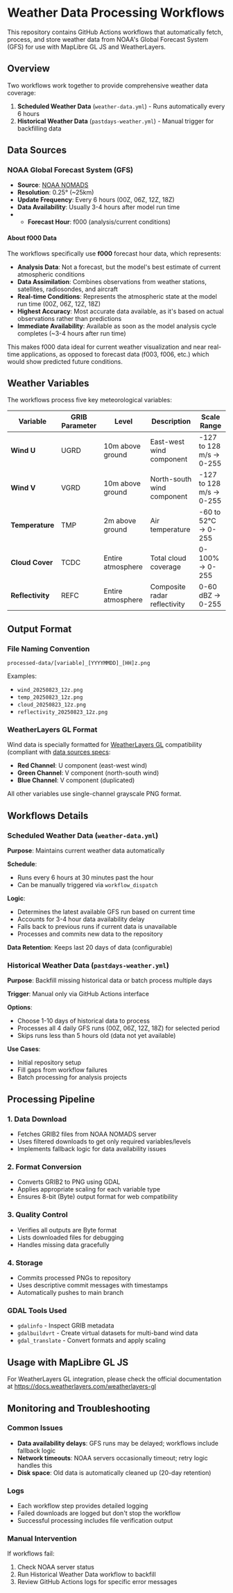 # Weather Data Processing Workflows

This repository contains GitHub Actions workflows that automatically fetch, process, and store weather data from NOAA's Global Forecast System (GFS) for use with MapLibre GL JS and WeatherLayers.

## Overview

Two workflows work together to provide comprehensive weather data coverage:

1. **Scheduled Weather Data** (`weather-data.yml`) - Runs automatically every 6 hours
2. **Historical Weather Data** (`pastdays-weather.yml`) - Manual trigger for backfilling data

## Data Sources

### NOAA Global Forecast System (GFS)
- **Source**: [NOAA NOMADS](https://nomads.ncep.noaa.gov)
- **Resolution**: 0.25° (~25km)
- **Update Frequency**: Every 6 hours (00Z, 06Z, 12Z, 18Z)
- **Data Availability**: Usually 3-4 hours after model run time
- - **Forecast Hour**: f000 (analysis/current conditions)

#### About f000 Data
The workflows specifically use **f000** forecast hour data, which represents:
- **Analysis Data**: Not a forecast, but the model's best estimate of current atmospheric conditions
- **Data Assimilation**: Combines observations from weather stations, satellites, radiosondes, and aircraft
- **Real-time Conditions**: Represents the atmospheric state at the model run time (00Z, 06Z, 12Z, 18Z)
- **Highest Accuracy**: Most accurate data available, as it's based on actual observations rather than predictions
- **Immediate Availability**: Available as soon as the model analysis cycle completes (~3-4 hours after run time)

This makes f000 data ideal for current weather visualization and near real-time applications, as opposed to forecast data (f003, f006, etc.) which would show predicted future conditions.

## Weather Variables

The workflows process five key meteorological variables:

| Variable | GRIB Parameter | Level | Description | Scale Range |
|----------|----------------|-------|-------------|-------------|
| **Wind U** | UGRD | 10m above ground | East-west wind component | -127 to 128 m/s → 0-255 |
| **Wind V** | VGRD | 10m above ground | North-south wind component | -127 to 128 m/s → 0-255 |
| **Temperature** | TMP | 2m above ground | Air temperature | -60 to 52°C → 0-255 |
| **Cloud Cover** | TCDC | Entire atmosphere | Total cloud coverage | 0-100% → 0-255 |
| **Reflectivity** | REFC | Entire atmosphere | Composite radar reflectivity | 0-60 dBZ → 0-255 |

## Output Format

### File Naming Convention
```
processed-data/[variable]_[YYYYMMDD]_[HH]z.png
```

Examples:
- `wind_20250823_12z.png`
- `temp_20250823_12z.png`
- `cloud_20250823_12z.png`
- `reflectivity_20250823_12z.png`

### WeatherLayers GL Format
Wind data is specially formatted for [WeatherLayers GL](https://weatherlayers.com) compatibility (compliant with [data sources specs](https://docs.weatherlayers.com/weatherlayers-gl/data-sources#example-wind-from-grib-to-png):
- **Red Channel**: U component (east-west wind)
- **Green Channel**: V component (north-south wind) 
- **Blue Channel**: V component (duplicated)

All other variables use single-channel grayscale PNG format.

## Workflows Details

### Scheduled Weather Data (`weather-data.yml`)

**Purpose**: Maintains current weather data automatically

**Schedule**: 
- Runs every 6 hours at 30 minutes past the hour
- Can be manually triggered via `workflow_dispatch`

**Logic**:
- Determines the latest available GFS run based on current time
- Accounts for 3-4 hour data availability delay
- Falls back to previous runs if current data is unavailable
- Processes and commits new data to the repository

**Data Retention**: Keeps last 20 days of data (configurable)

### Historical Weather Data (`pastdays-weather.yml`)

**Purpose**: Backfill missing historical data or batch process multiple days

**Trigger**: Manual only via GitHub Actions interface

**Options**:
- Choose 1-10 days of historical data to process
- Processes all 4 daily GFS runs (00Z, 06Z, 12Z, 18Z) for selected period
- Skips runs less than 5 hours old (data not yet available)

**Use Cases**:
- Initial repository setup
- Fill gaps from workflow failures
- Batch processing for analysis projects

## Processing Pipeline

### 1. Data Download
- Fetches GRIB2 files from NOAA NOMADS server
- Uses filtered downloads to get only required variables/levels
- Implements fallback logic for data availability issues

### 2. Format Conversion
- Converts GRIB2 to PNG using GDAL
- Applies appropriate scaling for each variable type
- Ensures 8-bit (Byte) output format for web compatibility

### 3. Quality Control
- Verifies all outputs are Byte format
- Lists downloaded files for debugging
- Handles missing data gracefully

### 4. Storage
- Commits processed PNGs to repository
- Uses descriptive commit messages with timestamps
- Automatically pushes to main branch

### GDAL Tools Used
- `gdalinfo` - Inspect GRIB metadata
- `gdalbuildvrt` - Create virtual datasets for multi-band wind data  
- `gdal_translate` - Convert formats and apply scaling

## Usage with MapLibre GL JS

For WeatherLayers GL integration, please check the official documentation at https://docs.weatherlayers.com/weatherlayers-gl

## Monitoring and Troubleshooting

### Common Issues
- **Data availability delays**: GFS runs may be delayed; workflows include fallback logic
- **Network timeouts**: NOAA servers occasionally timeout; retry logic handles this
- **Disk space**: Old data is automatically cleaned up (20-day retention)

### Logs
- Each workflow step provides detailed logging
- Failed downloads are logged but don't stop the workflow
- Successful processing includes file verification output

### Manual Intervention
If workflows fail:
1. Check NOAA server status
2. Run Historical Weather Data workflow to backfill
3. Review GitHub Actions logs for specific error messages
